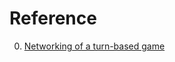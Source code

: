 # Reference

0. [Networking of a turn-based game](https://longwelwind.net/blog/networking-turn-based-game/)

